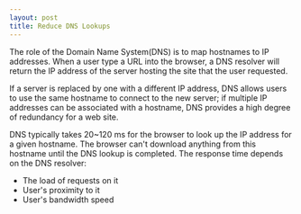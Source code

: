 ```yaml
---
layout: post
title: Reduce DNS Lookups
---
```


The role of the Domain Name System(DNS) is to map hostnames to IP addresses. When a user type a URL into the browser, a DNS resolver will return the IP address of the server hosting the site that the user requested.

If a server is replaced by one with a different IP address, DNS allows users to use the same hostname to connect to the new server; if multiple IP addresses can be associated with a hostname, DNS provides a high degree of redundancy for a web site.

DNS typically takes 20~120 ms for the browser to look up the IP address for a given hostname. The browser can't download anything from this hostname until the DNS lookup is completed. The response time depends on the DNS resolver:

- The load of requests on it
- User's proximity to it
- User's bandwidth speed

